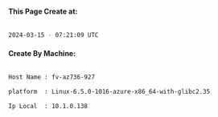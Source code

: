 
   
#### This Page Create at:

```bash

2024-03-15 - 07:21:09 UTC

```

#### Create By Machine:

```bash

Host Name : fv-az736-927

platform  : Linux-6.5.0-1016-azure-x86_64-with-glibc2.35

Ip Local  : 10.1.0.138

```

